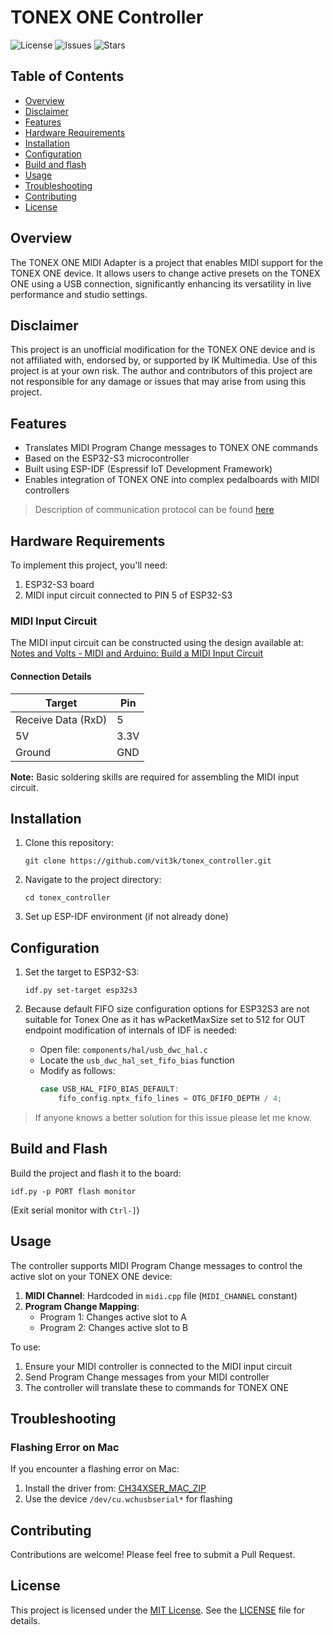 # TONEX ONE Controller

![License](https://img.shields.io/badge/License-MIT-blue.svg)
![Issues](https://img.shields.io/github/issues/vit3k/tonex_controller)
![Stars](https://img.shields.io/github/stars/vit3k/tonex_controller)

## Table of Contents
- [Overview](#overview)
- [Disclaimer](#disclaimer)
- [Features](#features)
- [Hardware Requirements](#hardware-requirements)
- [Installation](#installation)
- [Configuration](#configuration)
- [Build and flash](#build-and-flash)
- [Usage](#usage)
- [Troubleshooting](#troubleshooting)
- [Contributing](#contributing)
- [License](#license)

## Overview

The TONEX ONE MIDI Adapter is a project that enables MIDI support for the TONEX ONE device. It allows users to change active presets on the TONEX ONE using a USB connection, significantly enhancing its versatility in live performance and studio settings.

## Disclaimer

This project is an unofficial modification for the TONEX ONE device and is not affiliated with, endorsed by, or supported by IK Multimedia. Use of this project is at your own risk. The author and contributors of this project are not responsible for any damage or issues that may arise from using this project.

## Features

- Translates MIDI Program Change messages to TONEX ONE commands
- Based on the ESP32-S3 microcontroller
- Built using ESP-IDF (Espressif IoT Development Framework)
- Enables integration of TONEX ONE into complex pedalboards with MIDI controllers

> Description of communication protocol can be found [here](/protocol.md)

## Hardware Requirements

To implement this project, you'll need:

1. ESP32-S3 board
2. MIDI input circuit connected to PIN 5 of ESP32-S3

### MIDI Input Circuit

The MIDI input circuit can be constructed using the design available at:
[Notes and Volts - MIDI and Arduino: Build a MIDI Input Circuit](https://www.notesandvolts.com/2015/02/midi-and-arduino-build-midi-input.html)

#### Connection Details

| Target | Pin |
|--------|-----|
| Receive Data (RxD) | 5 |
| 5V | 3.3V |
| Ground | GND |

**Note:** Basic soldering skills are required for assembling the MIDI input circuit.

## Installation

1. Clone this repository:
   ```
   git clone https://github.com/vit3k/tonex_controller.git
   ```
2. Navigate to the project directory:
   ```
   cd tonex_controller
   ```
3. Set up ESP-IDF environment (if not already done)

## Configuration

1. Set the target to ESP32-S3:
   ```
   idf.py set-target esp32s3
   ```

2. Because default FIFO size configuration options for ESP32S3 are not suitable for Tonex One as it has wPacketMaxSize set to 512 for OUT endpoint modification of internals of IDF is needed:

   - Open file: `components/hal/usb_dwc_hal.c`
   - Locate the `usb_dwc_hal_set_fifo_bias` function
   - Modify as follows:
     ```c
     case USB_HAL_FIFO_BIAS_DEFAULT:
         fifo_config.nptx_fifo_lines = OTG_DFIFO_DEPTH / 4;
     ```

> If anyone knows a better solution for this issue please let me know.

## Build and Flash
Build the project and flash it to the board:
```
idf.py -p PORT flash monitor
```
(Exit serial monitor with `Ctrl-]`)

## Usage
The controller supports MIDI Program Change messages to control the active slot on your TONEX ONE device:

1. **MIDI Channel**: Hardcoded in `midi.cpp` file (`MIDI_CHANNEL` constant)
2. **Program Change Mapping**:
   - Program 1: Changes active slot to A
   - Program 2: Changes active slot to B

To use:
1. Ensure your MIDI controller is connected to the MIDI input circuit
2. Send Program Change messages from your MIDI controller
3. The controller will translate these to commands for TONEX ONE

## Troubleshooting

### Flashing Error on Mac

If you encounter a flashing error on Mac:

1. Install the driver from: [CH34XSER_MAC_ZIP](https://www.wch-ic.com/downloads/CH34XSER_MAC_ZIP.html)
2. Use the device `/dev/cu.wchusbserial*` for flashing

## Contributing

Contributions are welcome! Please feel free to submit a Pull Request.

## License

This project is licensed under the [MIT License](LICENSE). See the [LICENSE](LICENSE) file for details.